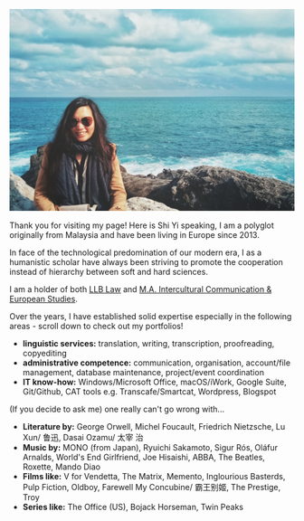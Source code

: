 ![](me.JPG)

Thank you for visiting my page! Here is Shi Yi speaking, I am a polyglot originally from Malaysia and have been living in Europe since 2013.

In face of the technological predomination of our modern era, I as a humanistic scholar have always been striving to promote the cooperation instead of hierarchy between soft and hard sciences.

I am a holder of both [LLB Law](https://www.bristol.ac.uk/study/undergraduate/2022/law/llb-law/) and [M.A. Intercultural Communication & European Studies](https://www.hs-fulda.de/en/studies/departments/social-and-cultural-sciences/future-students/study-programmes/intercultural-communication-and-european-studies-ma).

Over the years, I have established solid expertise especially in the following areas - scroll down to check out my portfolios!
- **linguistic services:** translation, writing, transcription, proofreading, copyediting
- **administrative competence:** communication, organisation, account/file management, database maintenance, project/event coordination
- **IT know-how:** Windows/Microsoft Office, macOS/iWork, Google Suite, Git/Github, CAT tools e.g. Transcafe/Smartcat, Wordpress, Blogspot

(If you decide to ask me) one really can't go wrong with...
- **Literature by:** George Orwell, Michel Foucault, Friedrich Nietzsche, Lu Xun/ 鲁迅, Dasai Ozamu/ 太宰 治
- **Music by:** MONO (from Japan), Ryuichi Sakamoto, Sigur Rós, Oláfur Arnalds, World's End Girlfriend, Joe Hisaishi, ABBA, The Beatles, Roxette, Mando Diao
- **Films like:** V for Vendetta, The Matrix, Memento, Inglourious Basterds, Pulp Fiction, Oldboy, Farewell My Concubine/ 霸王别姬, The Prestige, Troy
- **Series like:** The Office (US), Bojack Horseman, Twin Peaks

